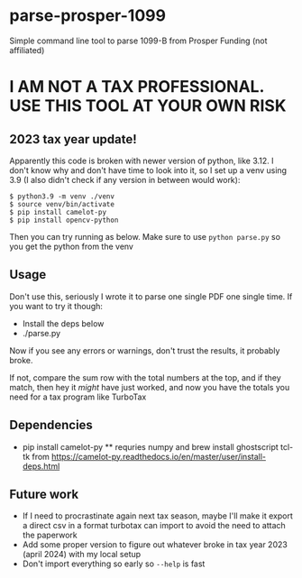 # parse-prosper-1099
Simple command line tool to parse 1099-B from Prosper Funding (not affiliated)

# I AM NOT A TAX PROFESSIONAL. USE THIS TOOL AT YOUR OWN RISK

## 2023 tax year update!
Apparently this code is broken with newer version of python, like 3.12. I don't know why and don't have time
to look into it, so I set up a venv using 3.9 (I also didn't check if any version in between would work):

```
$ python3.9 -m venv ./venv
$ source venv/bin/activate
$ pip install camelot-py
$ pip install opencv-python
```

Then you can try running as below. Make sure to use `python parse.py` so you get the python from the venv

## Usage

Don't use this, seriously I wrote it to parse one single PDF one single time. If you want to try it though:

* Install the deps below
* ./parse.py <pdffilename>

Now if you see any errors or warnings, don't trust the results, it probably broke.

If not, compare the sum row with the total numbers at the top, and if they match, then hey it _might_ have
just worked, and now you have the totals you need for a tax program like TurboTax


## Dependencies
* pip install camelot-py
** requries numpy and brew install ghostscript tcl-tk from https://camelot-py.readthedocs.io/en/master/user/install-deps.html

## Future work
* If I need to procrastinate again next tax season, maybe I'll make it export a direct csv in a format turbotax can import to avoid the need to attach the paperwork
* Add some proper version to figure out whatever broke in tax year 2023 (april 2024) with my local setup
* Don't import everything so early so `--help` is fast

